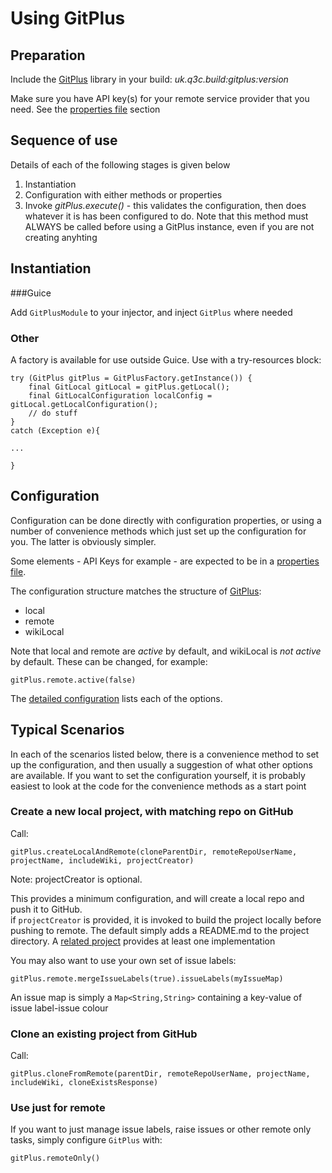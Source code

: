 # Using GitPlus

## Preparation

Include the [GitPlus](https://github.com/davidsowerby/gitplus) library in your build: *uk.q3c.build:gitplus:version*  

Make sure you have API key(s) for your remote service provider that you need.  See the [properties file](build-properties.md) section

## Sequence of use

Details of each of the following stages is given below

1. Instantiation
1. Configuration with either methods or properties
1. Invoke *gitPlus.execute()* - this validates the configuration, then does whatever it is has been configured to do.  Note that this method must ALWAYS be called before using a GitPlus instance, even if you are not creating anyhting

## Instantiation

###Guice

Add `GitPlusModule` to your injector, and inject `GitPlus` where needed 

### Other

A factory is available for use outside Guice.  Use with a try-resources block:

```
try (GitPlus gitPlus = GitPlusFactory.getInstance()) {
    final GitLocal gitLocal = gitPlus.getLocal();
    final GitLocalConfiguration localConfig = gitLocal.getLocalConfiguration();
    // do stuff
}
catch (Exception e){

...

}
```

## Configuration

Configuration can be done directly with configuration properties, or using a number of convenience methods which just set up the configuration for you.
The latter is obviously simpler.

Some elements - API Keys for example - are expected to be in a [properties file](build-properties.md).

The configuration structure matches the structure of [GitPlus](https://github.com/davidsowerby/gitplus):

- local
- remote
- wikiLocal

Note that local and remote are *active* by default, and wikiLocal is *not active* by default.  These can be changed, for example:

```
gitPlus.remote.active(false)
```

The [detailed configuration](gitplus-configuration.md) lists each of the options.

## Typical Scenarios

In each of the scenarios listed below, there is a convenience method to set up the configuration, and then usually a suggestion of what other options are available.
If you want to set the configuration yourself, it is probably easiest to look at the code for the convenience methods as a start point

### Create a new local project, with matching repo on GitHub

Call:

```
gitPlus.createLocalAndRemote(cloneParentDir, remoteRepoUserName, projectName, includeWiki, projectCreator)

```

Note: projectCreator is optional. 

This provides a minimum configuration, and will create a local repo and push it to GitHub.  
if `projectCreator` is provided, it is invoked to build the project locally before pushing to remote.  The default simply adds a README.md to the project directory. A [related project](https://github.com/davidsowerby/projectadmin) provides at least one implementation

You may also want to use your own set of issue labels:

```
gitPlus.remote.mergeIssueLabels(true).issueLabels(myIssueMap)
```

An issue map is simply a `Map<String,String>` containing a key-value of issue label-issue colour

### Clone an existing project from GitHub

Call:

```
gitPlus.cloneFromRemote(parentDir, remoteRepoUserName, projectName, includeWiki, cloneExistsResponse) 
```



### Use just for remote
If you want to just manage issue labels, raise issues or other remote only tasks, simply configure `GitPlus` with:

```
gitPlus.remoteOnly()
```